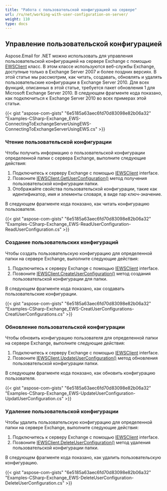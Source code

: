 ```yaml
---
title: "Работа с пользовательской конфигурацией на сервере"
url: /ru/net/working-with-user-configuration-on-server/
weight: 110
type: docs
---
```



## **Управление пользовательской конфигурацией**

Aspose.Email for .NET можно использовать для управления пользовательской конфигурацией на сервере Exchange с помощью [EWSClient](https://reference.aspose.com/email/net/aspose.email.clients.exchange.webservice/ewsclient/) класс. В этом классе используются веб-службы Exchange, доступные только в Exchange Server 2007 и более поздних версиях. В этой статье мы рассмотрим, как читать, создавать, обновлять и удалять пользовательские конфигурации в Exchange Server 2010. Для всех функций, описанных в этой статье, требуется пакет обновления 1 для Microsoft Exchange Server 2010. В следующем фрагменте кода показано, как подключиться к Exchange Server 2010 во всех примерах этой статьи.

{{< gist "aspose-com-gists" "6e5185a63aec6fd70d83098e82b06a32" "Examples-CSharp-Exchange_EWS-ConnectingToExchangeServerUsingEWS-ConnectingToExchangeServerUsingEWS.cs" >}}

### **Чтение пользовательской конфигурации**

Чтобы получить информацию о пользовательской конфигурации определенной папки с сервера Exchange, выполните следующие действия:

1. Подключитесь к серверу Exchange с помощью [IEWSClient](https://reference.aspose.com/email/net/aspose.email.clients.exchange.webservice/iewsclient/) interface.
1. Позвоните [IEWSClient.GetUserConfiguration()](https://reference.aspose.com/email/net/aspose.email.clients.exchange.webservice/iewsclient/getuserconfiguration/#getuserconfiguration) метод получения пользовательской конфигурации папки.
1. Отображайте свойства пользовательской конфигурации, такие как идентификатор, имя и элементы словаря, в виде пар ключ-значение.

В следующем фрагменте кода показано, как читать конфигурацию пользователя.

{{< gist "aspose-com-gists" "6e5185a63aec6fd70d83098e82b06a32" "Examples-CSharp-Exchange_EWS-ReadUserConfiguration-ReadUserConfiguration.cs" >}}

### **Создание пользовательских конфигураций**

Чтобы создать пользовательскую конфигурацию для определенной папки на сервере Exchange, выполните следующие действия:

1. Подключитесь к серверу Exchange с помощью [IEWSClient](https://reference.aspose.com/email/net/aspose.email.clients.exchange.webservice/iewsclient/) interface.
1. Позвоните [IEWSClient.CreateUserConfiguration()](https://reference.aspose.com/email/net/aspose.email.clients.exchange.webservice/iewsclient/createuserconfiguration/#createuserconfiguration) метод создания пользовательской конфигурации для папки.

В следующем фрагменте кода показано, как создавать пользовательские конфигурации.

{{< gist "aspose-com-gists" "6e5185a63aec6fd70d83098e82b06a32" "Examples-CSharp-Exchange_EWS-CreatUserConfigurations-CreatUserConfigurations.cs" >}}

### **Обновление пользовательской конфигурации**

Чтобы обновить конфигурацию пользователя для определенной папки на сервере Exchange, выполните следующие действия:

1. Подключитесь к серверу Exchange с помощью [IEWSClient](https://reference.aspose.com/email/net/aspose.email.clients.exchange.webservice/iewsclient/) interface.
1. Позвоните [IEWSClient.UpdateUserConfiguration()](https://reference.aspose.com/email/net/aspose.email.clients.exchange.webservice/iewsclient/updateuserconfiguration/#updateuserconfiguration) метод обновления пользовательской конфигурации папки.

В следующем фрагменте кода показано, как обновить конфигурацию пользователя.

{{< gist "aspose-com-gists" "6e5185a63aec6fd70d83098e82b06a32" "Examples-CSharp-Exchange_EWS-UpdateUserConfiguration-UpdatUserConfiguration.cs" >}}

### **Удаление пользовательской конфигурации**

Чтобы удалить пользовательскую конфигурацию для определенной папки на сервере Exchange, выполните следующие действия:

1. Подключитесь к серверу Exchange с помощью [IEWSClient](https://reference.aspose.com/email/net/aspose.email.clients.exchange.webservice/iewsclient/) interface.
1. Позвоните [IEWSClient.DeleteUserConfiguration()](https://reference.aspose.com/email/net/aspose.email.clients.exchange.webservice/iewsclient/deleteuserconfiguration/#deleteuserconfiguration) метод удаления пользовательской конфигурации папки.

В следующем фрагменте кода показано, как удалить пользовательскую конфигурацию.

{{< gist "aspose-com-gists" "6e5185a63aec6fd70d83098e82b06a32" "Examples-CSharp-Exchange_EWS-DeleteUserConfiguration-DeleteUserConfiguration.cs" >}}
